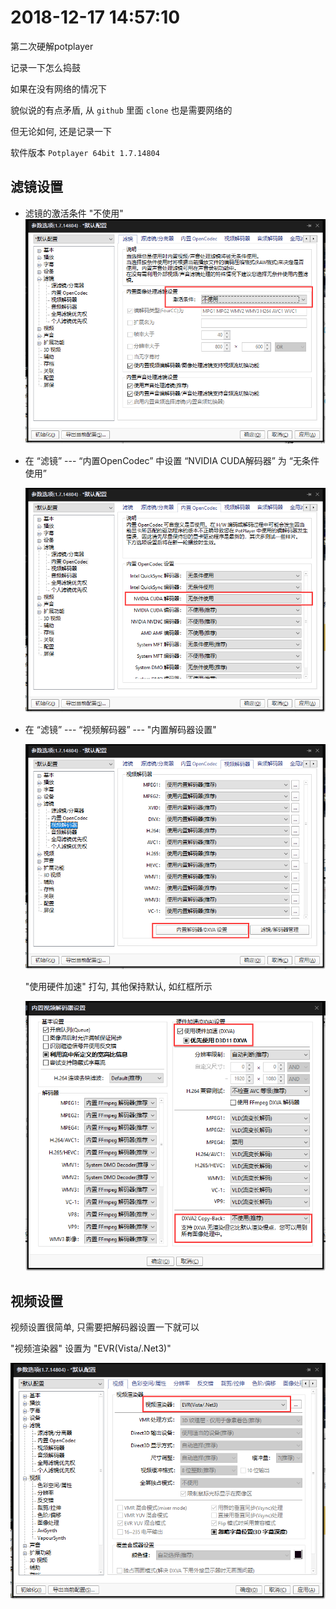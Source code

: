# 2018-12-17 14:57:10

第二次硬解potplayer

记录一下怎么捣鼓

如果在没有网络的情况下

貌似说的有点矛盾, 从 `github` 里面 `clone` 也是需要网络的

但无论如何, 还是记录一下

软件版本 `Potplayer 64bit 1.7.14804`



## 滤镜设置

- 滤镜的激活条件 "不使用"
  ![pic01](pic/potplayerSetup/pic01.png)

- 在 “滤镜” --- “内置OpenCodec” 中设置 “NVIDIA CUDA解码器” 为 “无条件使用”

  ![pic02](pic/potplayerSetup/pic02.png)

- 在 “滤镜” --- “视频解码器” --- "内置解码器设置"

  ![](pic/potplayerSetup/pic03.png)

  "使用硬件加速" 打勾, 其他保持默认, 如红框所示

  ![pic04](pic/potplayerSetup/pic04.png)



## 视频设置

视频设置很简单, 只需要把解码器设置一下就可以

"视频渲染器" 设置为 "EVR(Vista/.Net3)"

![pic05](pic/potplayerSetup/pic05.png)